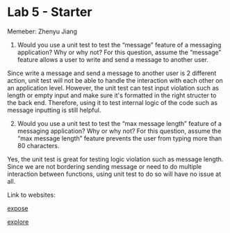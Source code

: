 # Lab 5 - Starter

Memeber:
Zhenyu Jiang

1. Would you use a unit test to test the “message” feature of a messaging application? Why or why not? For this question, assume the “message” feature allows a user to write and send a message to another user.

Since write a message and send a message to another user is 2 different action, unit test will not be able to handle the interaction with each other on an application level. However, the unit test can test input violation such as length or empty input and make sure it's formatted in the right structer to the back end. Therefore, using it to test internal logic of the code such as message inputting is still helpful.

2. Would you use a unit test to test the “max message length” feature of a messaging application? Why or why not? For this question, assume the “max message length” feature prevents the user from typing more than 80 characters.

Yes, the unit test is great for testing logic violation such as message length. Since we are not bordering sending message or need to do multiple interaction between functions, using unit test to do so will have no issue at all.

Link to websites:

[expose](https://xdawn66.github.io/CSE_110_LAB5/expose.html)

[explore](https://xdawn66.github.io/CSE_110_LAB5/explore.html)
